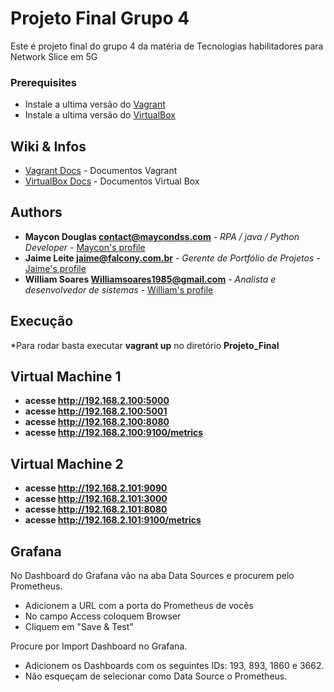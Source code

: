 

# Projeto Final Grupo 4
Este é projeto final do grupo 4 da matéria de Tecnologias habilitadores para Network Slice em 5G

### Prerequisites

* Instale a ultima versão do [Vagrant](https://www.vagrantup.com/)
* Instale a ultima versão do [VirtualBox](https://www.virtualbox.org/)

## Wiki & Infos

* [Vagrant Docs](https://www.vagrantup.com/docs/index.html) - Documentos Vagrant
* [VirtualBox Docs](https://www.virtualbox.org/wiki/Documentation) - Documentos Virtual Box

## Authors

* **Maycon Douglas contact@maycondss.com** - *RPA / java / Python Developer* - [Maycon's profile](https://www.linkedin.com/in/maycondss/)
* **Jaime Leite jaime@falcony.com.br** - *Gerente de Portfólio de Projetos* - [Jaime's profile](https://www.linkedin.com/in/jaime-leite-mba-black-belt-%E2%88%B4-0b71a749/)
* **William Soares Williamsoares1985@gmail.com** - *Analista e desenvolvedor de sistemas* - [William's profile](#)

## Execução
*Para rodar basta executar **vagrant up** no diretório **Projeto_Final**


## Virtual Machine 1
* **acesse http://192.168.2.100:5000**
* **acesse http://192.168.2.100:5001**
* **acesse http://192.168.2.100:8080**
* **acesse http://192.168.2.100:9100/metrics**

## Virtual Machine 2
* **acesse http://192.168.2.101:9090**
* **acesse http://192.168.2.101:3000**
* **acesse http://192.168.2.101:8080**
* **acesse http://192.168.2.101:9100/metrics**


## Grafana
No Dashboard do Grafana vão na aba Data Sources e procurem pelo Prometheus.
- Adicionem a URL com a porta do Prometheus de vocês
- No campo Access coloquem Browser
- Cliquem em "Save & Test"

Procure por Import Dashboard no Grafana. 
- Adicionem os Dashboards com os seguintes IDs: 193, 893, 1860 e 3662.
- Não esqueçam de selecionar como Data Source o Prometheus.

